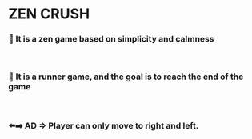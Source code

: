 # ZEN CRUSH

<h3>🧘 It is a zen game based on simplicity and calmness </h3><br/>
<h3>🏃 It is a runner game, and the goal is to reach the end of the game </h3><br/>
<h3>⬅️➡️ AD => Player can only move to right and left.</h3><br/>
